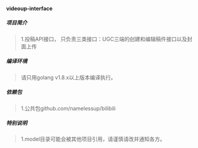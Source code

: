 #### videoup-interface

##### 项目简介
> 1.投稿API接口， 只负责三类接口：UGC三端的创建和编辑稿件接口以及封面上传

##### 编译环境
> 请只用golang v1.8.x以上版本编译执行。  

##### 依赖包
> 1.公共包github.com/namelessup/bilibili  

##### 特别说明
> 1.model目录可能会被其他项目引用，请谨慎请改并通知各方。  